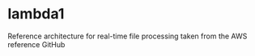 # lambda1
Reference architecture for real-time file processing 
taken from the AWS reference GitHub
